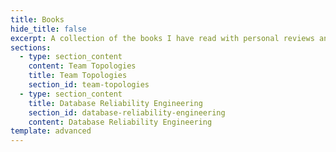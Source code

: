 ```yaml
---
title: Books
hide_title: false
excerpt: A collection of the books I have read with personal reviews and notes.
sections:
  - type: section_content
    content: Team Topologies
    title: Team Topologies
    section_id: team-topologies
  - type: section_content
    title: Database Reliability Engineering
    section_id: database-reliability-engineering
    content: Database Reliability Engineering
template: advanced
---
```

